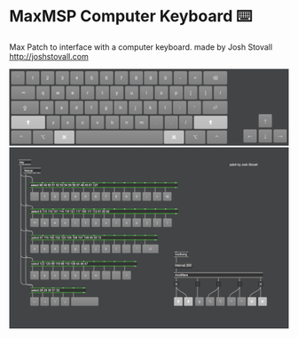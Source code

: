 # MaxMSP Computer Keyboard ⌨️
Max Patch to interface with a computer keyboard.
made by Josh Stovall http://joshstovall.com

![alt text](https://github.com/joshstovall/MaxMSP-Computer-Keyboard/blob/master/presentation.png?raw=true)
![alt text](https://github.com/joshstovall/MaxMSP-Computer-Keyboard/blob/master/patch.png?raw=true)
